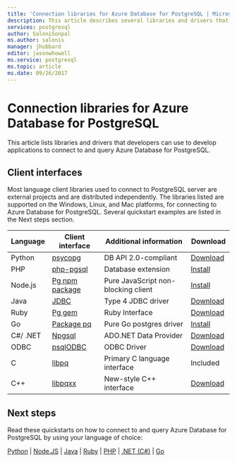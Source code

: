 ```yaml
---
title: 'Connection libraries for Azure Database for PostgreSQL | Microsoft Docs'
description: This article describes several libraries and drivers that developers can use when coding applications to connect and query Azure Database for PostgreSQL.
services: postgresql
author: SaloniSonpal
ms.author: salonis
manager: jhubbard
editor: jasonwhowell
ms.service: postgresql
ms.topic: article
ms.date: 09/26/2017
---
```

# Connection libraries for Azure Database for PostgreSQL
This article lists libraries and drivers that developers can use to develop applications to connect to and query Azure Database for PostgreSQL.

## Client interfaces
Most language client libraries used to connect to PostgreSQL server are external projects and are distributed independently. The  libraries listed are supported on the Windows, Linux, and Mac platforms, for connecting to Azure Database for PostgreSQL. Several quickstart examples are listed in the Next steps section.

| **Language** | **Client interface** | **Additional information** | **Download** |
|--------------|----------------------------------------------------------------|-------------------------------------|--------------------------------------------------------------------|
| Python | [psycopg](http://initd.org/psycopg/) | DB API 2.0-compliant | [Download](http://initd.org/psycopg/download/) |
| PHP | [php-pgsql](https://php.net/manual/en/book.pgsql.php) | Database extension | [Install](https://secure.php.net/manual/en/pgsql.installation.php) |
| Node.js | [Pg npm package](https://www.npmjs.com/package/pg) | Pure JavaScript non-blocking client | [Install](https://www.npmjs.com/package/pg) |
| Java | [JDBC](http://jdbc.postgresql.org/) | Type 4 JDBC driver | [Download](https://jdbc.postgresql.org/download.html)  |
| Ruby | [Pg gem](https://deveiate.org/code/pg/) | Ruby Interface | [Download](https://rubygems.org/downloads/pg-0.20.0.gem) |
| Go | [Package pq](https://godoc.org/github.com/lib/pq) | Pure Go postgres driver | [Install](https://github.com/lib/pq/blob/master/README.md) |
| C\#/ .NET | [Npgsql](http://www.npgsql.org/) | ADO.NET Data Provider | [Download](https://www.microsoft.com/net/) |
| ODBC | [psqlODBC](https://odbc.postgresql.org/) | ODBC Driver | [Download](http://www.postgresql.org/ftp/odbc/versions/) |
| C | [libpq](https://www.postgresql.org/docs/9.6/static/libpq.html) | Primary C language interface | Included |
| C++ | [libpqxx](http://pqxx.org/) | New-style C++ interface | [Download](http://pqxx.org/download/software/) |

## Next steps
Read these quickstarts on how to connect to and query Azure Database for PostgreSQL by using your language of choice:

[Python](./connect-python.md) | [Node.JS](./connect-nodejs.md) | [Java](./connect-java.md) | [Ruby](./connect-ruby.md) | [PHP](./connect-php.md) | [.NET (C#)](./connect-csharp.md) | [Go](./connect-go.md)
